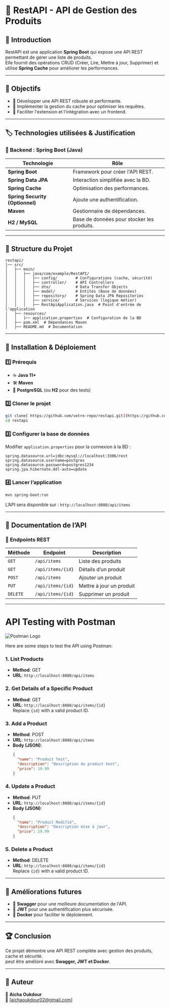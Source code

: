 # 💪 RestAPI - API de Gestion des Produits

## 📌 Introduction

RestAPI est une application **Spring Boot** qui expose une API REST permettant de gérer une liste de produits.  
Elle fournit des opérations CRUD (Créer, Lire, Mettre à jour, Supprimer) et utilise **Spring Cache** pour améliorer les performances.  

---

## 🎯 Objectifs

- 🔹 Développer une API REST robuste et performante.
- 🔹 Implémenter la gestion du cache pour optimiser les requêtes.
- 🔹 Faciliter l'extension et l'intégration avec un frontend.

---

## 🏷️ Technologies utilisées & Justification  

### 📌 **Backend : Spring Boot (Java)**
| Technologie         | Rôle |
|---------------------|-------------------------------------|
| **Spring Boot**     | Framework pour créer l'API REST. |
| **Spring Data JPA** | Interaction simplifiée avec la BD. |
| **Spring Cache**    | Optimisation des performances. |
| **Spring Security (Optionnel)** | Ajoute une authentification. |
| **Maven**          | Gestionnaire de dépendances. |
| **H2 / MySQL** | Base de données pour stocker les produits. |

---

## 📂 **Structure du Projet**
```
restapi/
│── src/
│   ├── main/
│   │   ├── java/com/example/RestAPI/
│   │   │   ├── config/        # Configurations (cache, sécurité)
│   │   │   ├── controller/    # API Controllers
│   │   │   ├── dto/           # Data Transfer Objects
│   │   │   ├── model/         # Entités (Base de données)
│   │   │   ├── repository/    # Spring Data JPA Repositories
│   │   │   ├── service/       # Services (logique métier)
│   │   │   ├── RestApiApplication.java  # Point d'entrée de l'application
│   ├── resources/
│   │   ├── application.properties  # Configuration de la BD
│   ├── pom.xml  # Dépendances Maven
│   ├── README.md  # Documentation
```

---

## 🚀 **Installation & Déploiement**

### 1️⃣ **Prérequis**
- ☕ **Java 11+**
- 🛠️ **Maven**
- 📄 **PostgreSQL** (ou **H2** pour des tests)


### 2️⃣ **Cloner le projet**
```bash
git clone[ https://github.com/votre-repo/restapi.git](https://github.com/aichaoukdour/RestAPI-Springboot-Multicouche)
cd restapi
```

### 3️⃣ **Configurer la base de données**
Modifier `application.properties` pour la connexion à la BD :
```properties
spring.datasource.url=jdbc:mysql://localhost:3306/rest
spring.datasource.username=postgres
spring.datasource.password=postgres1234
spring.jpa.hibernate.ddl-auto=update
```

### 4️⃣ **Lancer l’application**
```bash
mvn spring-boot:run
```
L’API sera disponible sur : `http://localhost:8080/api/items`

---

## 📌 **Documentation de l’API**
### 📛 **Endpoints REST**
| Méthode | Endpoint          | Description |
|---------|------------------|-------------|
| `GET`   | `/api/items`      | Liste des produits |
| `GET`   | `/api/items/{id}` | Détails d’un produit |
| `POST`  | `/api/items`      | Ajouter un produit |
| `PUT`   | `/api/items/{id}` | Mettre à jour un produit |
| `DELETE`| `/api/items/{id}` | Supprimer un produit |

---

# API Testing with Postman

![Postman Logo](https://www.postman.com/img/postman-logo-256.png)

Here are some steps to test the API using Postman:

### 1. List Products

- **Method**: GET  
- **URL**: `http://localhost:8080/api/items`

### 2. Get Details of a Specific Product

- **Method**: GET  
- **URL**: `http://localhost:8080/api/items/{id}`  
  Replace `{id}` with a valid product ID.

### 3. Add a Product

- **Method**: POST  
- **URL**: `http://localhost:8080/api/items`  
- **Body (JSON)**:
    ```json
    {
      "name": "Produit Test",
      "description": "Description du produit test",
      "price": 19.99
    }
    ```

### 4. Update a Product

- **Method**: PUT  
- **URL**: `http://localhost:8080/api/items/{id}`  
- **Body (JSON)**:
    ```json
    {
      "name": "Produit Modifié",
      "description": "Description mise à jour",
      "price": 29.99
    }
    ```

### 5. Delete a Product

- **Method**: DELETE  
- **URL**: `http://localhost:8080/api/items/{id}`  
  Replace `{id}` with a valid product ID.


---


## 🎯 **Améliorations futures**
- 🔹 **Swagger** pour une meilleure documentation de l'API.
- 🔹 **JWT** pour une authentification plus sécurisée.
- 🔹 **Docker** pour faciliter le déploiement.

---

## 🏆 **Conclusion**
Ce projet démontre une API REST complète avec gestion des produits, cache et sécurité.  
 peut être amélioré avec **Swagger, JWT et Docker**.  

---

## 📌 **Auteur**
👤 **Aicha Oukdour**  
💎 [aichaoukdour02@gmail.com]  
 

